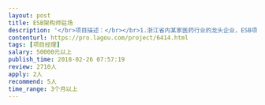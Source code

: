 ```yaml
---                
layout: post       
title: ESB架构师驻场           
description: '</br>项目描述：</br></br>1.浙江省内某家医药行业的龙头企业，ESB项目，一期已经验收，二期进行中，项目周期3～6个月，需驻场在杭州；</br></br>人员要求：</br></br>1. 拥有ESB或同类项目3~5年以上工作经验，包括架构设计、流程梳理、结构优化；</br>2. 拥有医药类ESB经验优先；</br>3. 熟悉医药公司业务结构，痛点；</br>4. 拥有咨询类项目经验优先；</br>5. 岗位定位：架构师；</br>'     
contenturl: https://pro.lagou.com/project/6414.html      
tags: [项目经理]            
salary: 50000元以上          
publish_time: 2018-02-26 07:57:19         
review: 2710人                   
apply: 2人                   
recommend: 5人                   
time_range: 3个月以上              
---                 
```

